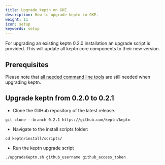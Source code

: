 ```yaml
---
title: Upgrade keptn on GKE
description: How to upgrade keptn in GKE.
weight: 11
icon: setup
keywords: setup
---
```


For upgrading an existing keptn 0.2.0 installation an upgrade script is provided. This will update all keptn core components to their new version.

## Prerequisites

Please note that [all needed command line tools](../setup-keptn-gke#prerequisites) are still needed when upgrading keptn.

## Upgrade keptn from 0.2.0 to 0.2.1

- Clone the GitHub repository of the latest release.
```
git clone --branch 0.2.1 https://github.com/keptn/keptn
```


- Navigate to the install scripts folder:
```
cd keptn/install/scripts/
```

- Run the keptn upgrade script
```
./upgradeKeptn.sh github_username github_access_token
```